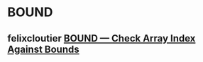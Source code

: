 # BOUND 



## felixcloutier [BOUND — Check Array Index Against Bounds](https://www.felixcloutier.com/x86/bound)